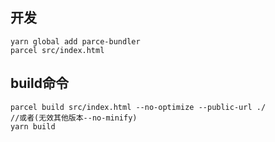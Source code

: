 ## 开发
```angular2html
yarn global add parce-bundler
parcel src/index.html
```

## build命令
```angular2html
parcel build src/index.html --no-optimize --public-url ./
//或者(无效其他版本--no-minify)
yarn build
```